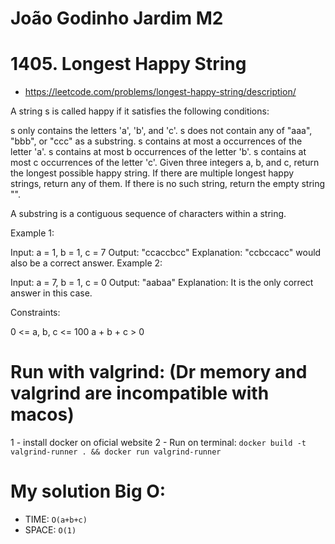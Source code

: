 # João Godinho Jardim M2

# 1405. Longest Happy String

- https://leetcode.com/problems/longest-happy-string/description/

A string s is called happy if it satisfies the following conditions:

s only contains the letters 'a', 'b', and 'c'.
s does not contain any of "aaa", "bbb", or "ccc" as a substring.
s contains at most a occurrences of the letter 'a'.
s contains at most b occurrences of the letter 'b'.
s contains at most c occurrences of the letter 'c'.
Given three integers a, b, and c, return the longest possible happy string. If there are multiple longest happy strings, return any of them. If there is no such string, return the empty string "".

A substring is a contiguous sequence of characters within a string.

Example 1:

Input: a = 1, b = 1, c = 7
Output: "ccaccbcc"
Explanation: "ccbccacc" would also be a correct answer.
Example 2:

Input: a = 7, b = 1, c = 0
Output: "aabaa"
Explanation: It is the only correct answer in this case.

Constraints:

0 <= a, b, c <= 100
a + b + c > 0

# Run with valgrind: (Dr memory and valgrind are incompatible with macos)

1 - install docker on oficial website
2 - Run on terminal: `docker build -t valgrind-runner . && docker run valgrind-runner`

# My solution Big O:
- TIME: `O(a+b+c)`
- SPACE: `O(1)`